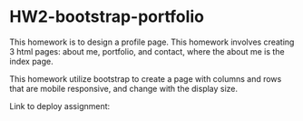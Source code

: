# HW2-bootstrap-portfolio
This homework is to design a profile page. This homework involves creating 3 html pages: about me, portfolio, and contact, where the about me is the index page.

This homework utilize bootstrap to create a page with columns and rows that are mobile responsive, and change with the display size.

Link to deploy assignment: